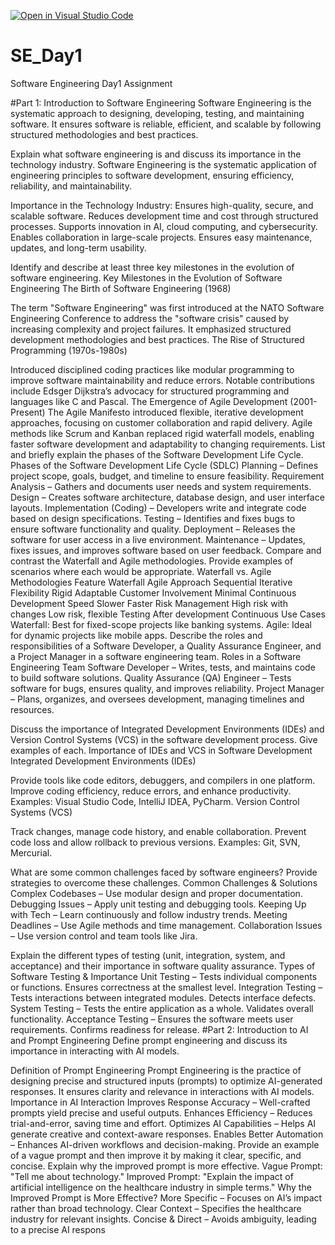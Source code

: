 [![Open in Visual Studio Code](https://classroom.github.com/assets/open-in-vscode-2e0aaae1b6195c2367325f4f02e2d04e9abb55f0b24a779b69b11b9e10269abc.svg)](https://classroom.github.com/online_ide?assignment_repo_id=18416177&assignment_repo_type=AssignmentRepo)
# SE_Day1
Software Engineering Day1 Assignment

#Part 1: Introduction to Software Engineering
Software Engineering is the systematic approach to designing, developing, testing, and maintaining software. It ensures software is reliable, efficient, and scalable by following structured methodologies and best practices.

Explain what software engineering is and discuss its importance in the technology industry.
Software Engineering is the systematic application of engineering principles to software development, ensuring efficiency, reliability, and maintainability.

Importance in the Technology Industry:
Ensures high-quality, secure, and scalable software.
Reduces development time and cost through structured processes.
Supports innovation in AI, cloud computing, and cybersecurity.
Enables collaboration in large-scale projects.
Ensures easy maintenance, updates, and long-term usability.

Identify and describe at least three key milestones in the evolution of software engineering.
Key Milestones in the Evolution of Software Engineering
The Birth of Software Engineering (1968)

The term "Software Engineering" was first introduced at the NATO Software Engineering Conference to address the "software crisis" caused by increasing complexity and project failures.
It emphasized structured development methodologies and best practices.
The Rise of Structured Programming (1970s-1980s)

Introduced disciplined coding practices like modular programming to improve software maintainability and reduce errors.
Notable contributions include Edsger Dijkstra’s advocacy for structured programming and languages like C and Pascal.
The Emergence of Agile Development (2001-Present)
The Agile Manifesto introduced flexible, iterative development approaches, focusing on customer collaboration and rapid delivery.
Agile methods like Scrum and Kanban replaced rigid waterfall models, enabling faster software development and adaptability to changing requirements.
List and briefly explain the phases of the Software Development Life Cycle.
Phases of the Software Development Life Cycle (SDLC)
Planning – Defines project scope, goals, budget, and timeline to ensure feasibility.
Requirement Analysis – Gathers and documents user needs and system requirements.
Design – Creates software architecture, database design, and user interface layouts.
Implementation (Coding) – Developers write and integrate code based on design specifications.
Testing – Identifies and fixes bugs to ensure software functionality and quality.
Deployment – Releases the software for user access in a live environment.
Maintenance – Updates, fixes issues, and improves software based on user feedback.
Compare and contrast the Waterfall and Agile methodologies. Provide examples of scenarios where each would be appropriate.
Waterfall vs. Agile Methodologies
Feature	Waterfall	Agile
Approach	Sequential	Iterative
Flexibility	Rigid	Adaptable
Customer Involvement	Minimal	Continuous
Development Speed	Slower	Faster
Risk Management	High risk with changes	Low risk, flexible
Testing	After development	Continuous
Use Cases
Waterfall: Best for fixed-scope projects like banking systems.
Agile: Ideal for dynamic projects like mobile apps.
Describe the roles and responsibilities of a Software Developer, a Quality Assurance Engineer, and a Project Manager in a software engineering team.
Roles in a Software Engineering Team
Software Developer – Writes, tests, and maintains code to build software solutions.
Quality Assurance (QA) Engineer – Tests software for bugs, ensures quality, and improves reliability.
Project Manager – Plans, organizes, and oversees development, managing timelines and resources.

Discuss the importance of Integrated Development Environments (IDEs) and Version Control Systems (VCS) in the software development process. Give examples of each.
Importance of IDEs and VCS in Software Development
Integrated Development Environments (IDEs)

Provide tools like code editors, debuggers, and compilers in one platform.
Improve coding efficiency, reduce errors, and enhance productivity.
Examples: Visual Studio Code, IntelliJ IDEA, PyCharm.
Version Control Systems (VCS)

Track changes, manage code history, and enable collaboration.
Prevent code loss and allow rollback to previous versions.
Examples: Git, SVN, Mercurial.

What are some common challenges faced by software engineers? Provide strategies to overcome these challenges.
Common Challenges & Solutions
Complex Codebases – Use modular design and proper documentation.
Debugging Issues – Apply unit testing and debugging tools.
Keeping Up with Tech – Learn continuously and follow industry trends.
Meeting Deadlines – Use Agile methods and time management.
Collaboration Issues – Use version control and team tools like Jira.

Explain the different types of testing (unit, integration, system, and acceptance) and their importance in software quality assurance.
Types of Software Testing & Importance
Unit Testing – Tests individual components or functions. Ensures correctness at the smallest level.
Integration Testing – Tests interactions between integrated modules. Detects interface defects.
System Testing – Tests the entire application as a whole. Validates overall functionality.
Acceptance Testing – Ensures the software meets user requirements. Confirms readiness for release.
#Part 2: Introduction to AI and Prompt Engineering
Define prompt engineering and discuss its importance in interacting with AI models.

Definition of Prompt Engineering
Prompt Engineering is the practice of designing precise and structured inputs (prompts) to optimize AI-generated responses. It ensures clarity and relevance in interactions with AI models.
Importance in AI Interaction
Improves Response Accuracy – Well-crafted prompts yield precise and useful outputs.
Enhances Efficiency – Reduces trial-and-error, saving time and effort.
Optimizes AI Capabilities – Helps AI generate creative and context-aware responses.
Enables Better Automation – Enhances AI-driven workflows and decision-making.
Provide an example of a vague prompt and then improve it by making it clear, specific, and concise. Explain why the improved prompt is more effective.
Vague Prompt:
"Tell me about technology."
Improved Prompt:
"Explain the impact of artificial intelligence on the healthcare industry in simple terms."
Why the Improved Prompt is More Effective?
More Specific – Focuses on AI’s impact rather than broad technology.
Clear Context – Specifies the healthcare industry for relevant insights.
Concise & Direct – Avoids ambiguity, leading to a precise AI respons
